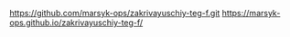 https://github.com/marsyk-ops/zakrivayuschiy-teg-f.git
https://marsyk-ops.github.io/zakrivayuschiy-teg-f/
